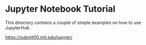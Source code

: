 # Jupyter Notebook Tutorial

This directory contains a couple of simple examples on how to use JupyterHub.

https://submit00.mit.edu/jupyter/


